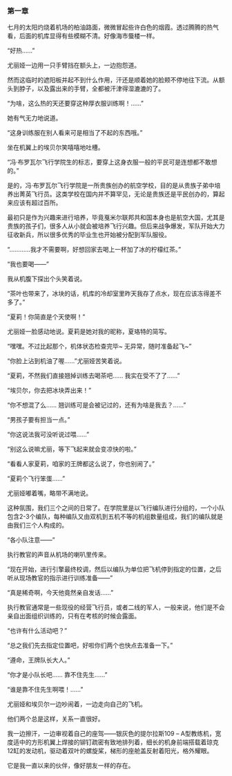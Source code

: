 ### 第一章

七月的太阳灼烧着机场的柏油路面，微微冒起些许白色的烟霞。透过腾腾的热气看，后面的机库显得有些模糊不清。好像海市蜃楼一样。

“好热……”

尤丽娅一边用一只手臂挡在额头上，一边抱怨道。

然而这临时的遮阳板并起不到什么作用，汗还是顺着她的脸颊不停地往下流。从额头到脖子，以及露出来的手臂，全都被汗津得湿漉漉的了。

“为啥，这么热的天还要穿这种厚衣服训练啊！……”

她有气无力地说道。

“这身训练服在别人看来可是相当了不起的东西哦。”

坐在机翼上的埃贝尔笑嘻嘻地吐槽。

“冯·布罗瓦尔飞行学院生的标志，要穿上这身衣服一般的平民可是连想都不敢想的。”

是的，冯·布罗瓦尔飞行学院是一所贵族创办的航空学校，目的是从贵族子弟中培养出菁英飞行员。这类学校在国内并不算罕见，无论是贵族还是平民创办的，算起来应该有超过百所。

最初只是作为兴趣来进行培养，毕竟戛米尔联邦共和国本身也是航空大国，尤其是贵族的孩子们，很多人从小就会被培养飞行兴趣。但后来战争爆发，军队开始大力征收新兵，所以很多优秀的毕业生也开始被分配到军队服役。

“…………我才不需要啊，好想回家去喝上一杯加了冰的柠檬红茶。”

“我也要喝——”

我从机腹下探出个头笑着说。

“茶叶也带来了，冰块的话，机库的冷却室里昨天我存了点水，现在应该冻得差不多了。”

“夏莉！你简直是个天使啊！”

尤丽娅一脸感动地说。夏莉是她对我的昵称，夏珞特的简写。

“嘿嘿。不过比起那个，机体状态检查完毕~ 无异常，随时准备起飞~”

“你脸上沾到机油了喔……”尤丽娅苦笑着说。

“夏莉，不然我们直接翘掉训练去喝茶吧…… 我实在受不了了……”

“埃贝尔，你去把冰块弄出来！”

“你不想混了么…… 翘训练可是会被记过的，还有为啥是我去？……”

“男孩子要有担当一点。”

“你这说法我可没听说过喂……”

“别这么说嘛尤丽，等下飞起来就会变凉快的啦。”

“看看人家夏莉，咱家的王牌都这么说了，你也别闹了。”

“夏莉个飞行笨蛋……”

尤丽娅嘟着嘴，略带不满地说。

这种氛围，我们三个之间的日常了。在学院里是以飞行编队进行分组的，一个小队包含2-3个编队，每种编队又由双机到五机不等的机组数量组成，我们的编队就是由我们三个人构成的。

“各小队注意——”

执行教官的声音从机场的喇叭里传来。

“现在开始，进行引擎最终校调，然后以编队为单位把飞机停到指定的位置，之后听从现场教官的指示进行训练准备——”

“真是稀奇啊，今天他竟然亲自发话……”

执行教官通常是一些现役的经营飞行员，或者二线的军人，一般来说，他们是不会亲自出面组织训练的，只有在考核的时候会露面。

“也许有什么活动吧？”

“总之我们先去指定位置吧，好啦你们两个也快点去准备一下。”

“遵命，王牌队长大人。”

“你才是小队长吧…… 靠不住先生……”

“谁是靠不住先生啊喂！……”

尤丽娅和埃贝尔一边吵闹着，一边走向自己的飞机。

他们两个总是这样，关系一直很好。

我一边擦汗，一边审视着自己的座驾——银灰色的提尔拉斯109 – A型教练机，宽度适中的方形机翼上焊接的铆钉疏密有致地排列着，细长的机身前端搭载着琼克12缸的发动机，驱动着双叶的螺旋桨，梯形的座舱盖反射着阳光，格外耀眼。

它是我一直以来的伙伴，像好朋友一样的存在。
